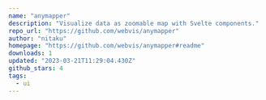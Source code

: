 ```yaml
---
name: "anymapper"
description: "Visualize data as zoomable map with Svelte components."
repo_url: "https://github.com/webvis/anymapper"
author: "nitaku"
homepage: "https://github.com/webvis/anymapper#readme"
downloads: 1
updated: "2023-03-21T11:29:04.430Z"
github_stars: 4
tags: 
  - ui
---
```

